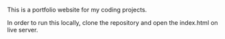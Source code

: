 This is a portfolio website for my coding projects.

In order to run this locally, clone the repository and open the index.html on live server.
